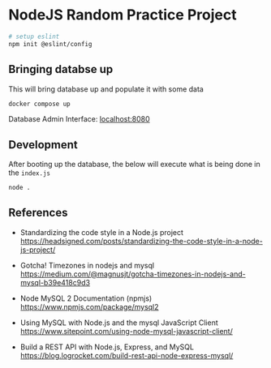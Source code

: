# NodeJS Random Practice Project

```sh
# setup eslint
npm init @eslint/config
```

## Bringing databse up

This will bring database up and populate it with some data

```sh
docker compose up
```

Database Admin Interface: <localhost:8080>

## Development

After booting up the database, the below will execute what is being done in the `index.js`

```sh
node .
```

## References

- Standardizing the code style in a Node.js project <https://headsigned.com/posts/standardizing-the-code-style-in-a-node-js-project/>

- Gotcha! Timezones in nodejs and mysql <https://medium.com/@magnusjt/gotcha-timezones-in-nodejs-and-mysql-b39e418c9d3>

- Node MySQL 2 Documentation (npmjs) <https://www.npmjs.com/package/mysql2>

- Using MySQL with Node.js and the mysql JavaScript Client <https://www.sitepoint.com/using-node-mysql-javascript-client/>

- Build a REST API with Node.js, Express, and MySQL <https://blog.logrocket.com/build-rest-api-node-express-mysql/>
